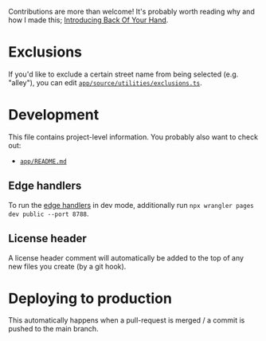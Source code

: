 Contributions are more than welcome! It's probably worth reading why and how I made this; [Introducing Back Of Your Hand](https://adamlynch.com/back-of-your-hand).

# Exclusions

If you'd like to exclude a certain street name from being selected (e.g. "alley"), you can edit [`app/source/utilities/exclusions.ts`](./app/source/utilities/exclusions.ts).

# Development

This file contains project-level information. You probably also want to check out:

- [`app/README.md`](./app/README.md)

## Edge handlers

To run the [edge handlers](./functions) in dev mode, additionally run `npx wrangler pages dev public --port 8788`.

## License header

A license header comment will automatically be added to the top of any new files you create (by a git hook).

# Deploying to production

This automatically happens when a pull-request is merged / a commit is pushed to the main branch.
